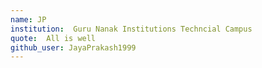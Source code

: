 ```yaml
---
name: JP
institution:  Guru Nanak Institutions Techncial Campus
quote:  All is well
github_user: JayaPrakash1999
---
```

